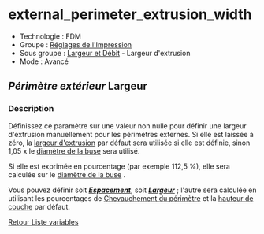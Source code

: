 # external_perimeter_extrusion_width

* Technologie : FDM
* Groupe : [Réglages de l'Impression](../print_settings/print_settings.md)
* Sous groupe : [Largeur et Débit](../print_settings/print_settings.md#largeur-et-débit) - Largeur d'extrusion
* Mode : Avancé

## *Périmètre extérieur* Largeur

### Description

Définissez ce paramètre sur une valeur non nulle pour définir une largeur d'extrusion manuellement pour les périmètres externes. 
Si elle est laissée à zéro, la [largeur d'extrusion](extrusion_width.md) par défaut sera utilisée si elle est définie, sinon 1,05 x le [diamètre de la buse](nozzle_diameter.md) sera utilisé. 

Si elle est exprimée en pourcentage (par exemple 112,5 %), elle sera calculée sur le [diamètre de la buse](nozzle_diameter.md) .


Vous pouvez définir soit ***[Espacement](external_perimeter_extrusion_spacing.md)***, soit ***[Largeur](external_perimeter_extrusion_width.md)*** ; l'autre sera calculée en utilisant les pourcentages de  [Chevauchement du périmètre](perimeter_overlap.md)  et la [hauteur de couche](layer_height.md) par défaut.


[Retour Liste variables](variable_list.md)